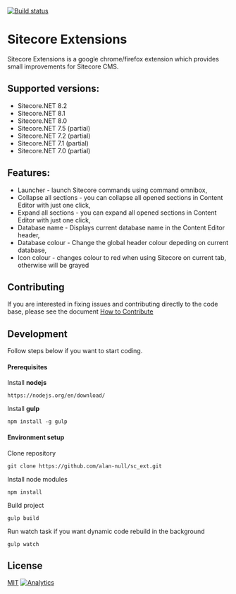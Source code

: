 [![Build status](https://ci.appveyor.com/api/projects/status/4nag8qas7dk96nme/branch/master?svg=true)](https://ci.appveyor.com/project/alannull/sc-ext/branch/master)

# Sitecore Extensions

Sitecore Extensions is a google chrome/firefox extension which provides small improvements for Sitecore CMS.

## Supported versions:
- Sitecore.NET 8.2
- Sitecore.NET 8.1
- Sitecore.NET 8.0
- Sitecore.NET 7.5 (partial)
- Sitecore.NET 7.2 (partial)
- Sitecore.NET 7.1 (partial)
- Sitecore.NET 7.0 (partial)

## Features:
- Launcher - launch Sitecore commands using command omnibox,
- Collapse all sections - you can collapse all opened sections in Content Editor with just one click,
- Expand all sections - you can expand all opened sections in Content Editor with just one click,
- Database name - Displays current database name in the Content Editor header,
- Database colour - Change the global header colour depeding on current database,
- Icon colour - changes colour to red when using Sitecore on current tab, otherwise will be grayed

## Contributing
If you are interested in fixing issues and contributing directly to the code base, please see the document [How to Contribute](.github/CONTRIBUTING.md)

## Development
Follow steps below if you want to start coding.
#### Prerequisites
Install **nodejs**
```
https://nodejs.org/en/download/
```
Install **gulp**
```
npm install -g gulp
```

#### Environment setup
Clone repository
```
git clone https://github.com/alan-null/sc_ext.git
```
Install node modules
```
npm install
```
Build project
```
gulp build
```
Run watch task if you want dynamic code rebuild in the background
```
gulp watch
```


## License
[MIT](LICENSE)
[![Analytics](https://ga-beacon.appspot.com/UA-74179201-4/sc_ext?pixel)](https://github.com/igrigorik/ga-beacon)